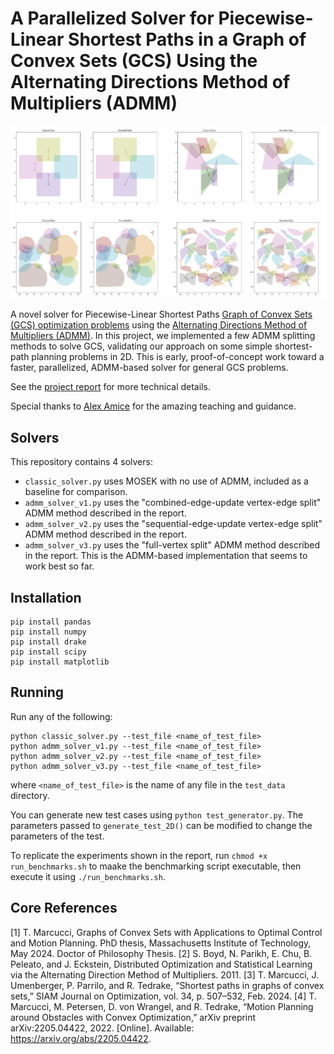 # A Parallelized Solver for Piecewise-Linear Shortest Paths in a Graph of Convex Sets (GCS) Using the Alternating Directions Method of Multipliers (ADMM)

![](thumbnail.png)

A novel solver for Piecewise-Linear Shortest Paths [Graph of Convex Sets (GCS) optimization problems](https://groups.csail.mit.edu/robotics-center/public_papers/Marcucci24a.pdf) using the [Alternating Directions Method of Multipliers (ADMM)](https://web.stanford.edu/~boyd/admm.html). In this project, we implemented a few ADMM splitting methods to solve GCS, validating our approach on some simple shortest-path planning problems in 2D. This is early, proof-of-concept work toward a faster, parallelized, ADMM-based solver for general GCS problems.

See the [project report]() for more technical details.

Special thanks to [Alex Amice](https://alexandreamice.github.io/) for the amazing teaching and guidance.

## Solvers

This repository contains 4 solvers:
 - `classic_solver.py` uses MOSEK with no use of ADMM, included as a baseline for comparison. 
 - `admm_solver_v1.py` uses the "combined-edge-update vertex-edge split" ADMM method described in the report.
 - `admm_solver_v2.py` uses the "sequential-edge-update vertex-edge split" ADMM method described in the report.
 - `admm_solver_v3.py` uses the "full-vertex split" ADMM method described in the report. This is the ADMM-based implementation that seems to work best so far.

## Installation

    pip install pandas
    pip install numpy
    pip install drake
    pip install scipy
    pip install matplotlib

## Running

Run any of the following: 

    python classic_solver.py --test_file <name_of_test_file>
    python admm_solver_v1.py --test_file <name_of_test_file>
    python admm_solver_v2.py --test_file <name_of_test_file>
    python admm_solver_v3.py --test_file <name_of_test_file>

where `<name_of_test_file>` is the name of any file in the `test_data` directory.

You can generate new test cases using `python test_generator.py`. The parameters passed to `generate_test_2D()` can be modified to change the parameters of the test.

To replicate the experiments shown in the report, run `chmod +x run_benchmarks.sh` to maake the benchmarking script executable, then execute it using `./run_benchmarks.sh`.

## Core References
 [1] T. Marcucci, Graphs of Convex Sets with Applications to Optimal Control and Motion Planning. PhD thesis, Massachusetts Institute of Technology, May
 2024. Doctor of Philosophy Thesis.
 [2] S. Boyd, N. Parikh, E. Chu, B. Peleato, and J. Eckstein, Distributed Optimization and Statistical Learning via the Alternating Direction Method of
 Multipliers. 2011.
 [3] T. Marcucci, J. Umenberger, P. Parrilo, and R. Tedrake, “Shortest paths in graphs of convex sets,” SIAM Journal on Optimization, vol. 34, p. 507–532,
 Feb. 2024.
 [4] T. Marcucci, M. Petersen, D. von Wrangel, and R. Tedrake, “Motion Planning around Obstacles with Convex Optimization,” arXiv preprint arXiv:2205.04422, 2022. [Online]. Available: https://arxiv.org/abs/2205.04422.